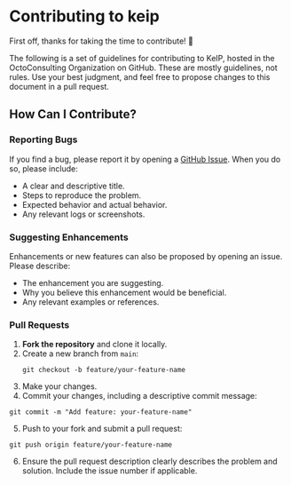 # Contributing to keip
First off, thanks for taking the time to contribute! 🎉

The following is a set of guidelines for contributing to KeIP, hosted in the OctoConsulting Organization on GitHub. 
These are mostly guidelines, not rules. Use your best judgment, and feel free to propose changes to this document in a 
pull request.

## How Can I Contribute?

### Reporting Bugs

If you find a bug, please report it by opening a [GitHub Issue](https://github.com/OctoConsulting/keip/issues). When you do so, please include:
- A clear and descriptive title.
- Steps to reproduce the problem.
- Expected behavior and actual behavior.
- Any relevant logs or screenshots.

### Suggesting Enhancements

Enhancements or new features can also be proposed by opening an issue. Please describe:
- The enhancement you are suggesting.
- Why you believe this enhancement would be beneficial.
- Any relevant examples or references.

### Pull Requests

1. **Fork the repository** and clone it locally.
2. Create a new branch from `main`:
   ```shell
   git checkout -b feature/your-feature-name
   ```
3. Make your changes.
4. Commit your changes, including a descriptive commit message:
```shell
git commit -m "Add feature: your-feature-name"
```

5. Push to your fork and submit a pull request:
```shell
git push origin feature/your-feature-name
```

6. Ensure the pull request description clearly describes the problem and solution. Include the issue number if 
applicable.

